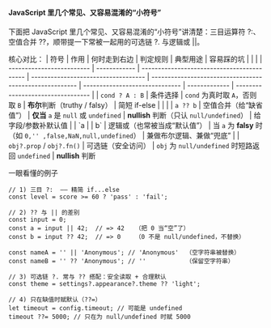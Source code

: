 #### JavaScript 里几个常见、又容易混淆的“小符号”

下面把 JavaScript 里几个常见、又容易混淆的“小符号”讲清楚：三目运算符 ?:、空值合并 ??，顺带提一下常被一起用的可选链 ?. 与逻辑或 ||。

核心对比：
| 符号                        | 作用           | 何时走到右边                                     | 判定规则                                | 典型用途                                                    | 容易踩的坑                          |               |                                   |
| ------------------------- | ------------ | ------------------------------------------ | ----------------------------------- | ------------------------------------------------------- | ------------------------------ | ------------- | --------------------------------- |
| `cond ? A : B`            | 条件选择         | `cond` 为真时取 `A`，否则取 `B`                    | **布尔**判断（truthy / falsy）            | 简短 if-else                                              |              |                                   |
| `a ?? b`                  | 空值合并（给“缺省值”） | **仅当** `a` 是 `null` 或 `undefined`          | **nullish** 判断（只认 `null/undefined`） | 给字段/参数补默认值                                              |
| \`a                       |              | b\`                                        | 逻辑或（也常被当成“默认值”）                     | 当 `a` 为 **falsy** 时（如 `0,'' ,false,NaN,null,undefined`） | 兼做布尔逻辑、兼做“兜底” |
| `obj?.prop` / `obj?.fn()` | 可选链（安全访问）    | `obj` 为 `null/undefined` 时短路返回 `undefined` | **nullish** 判断

一眼看懂的例子
```
// 1) 三目 ?:  —— 精简 if...else
const level = score >= 60 ? 'pass' : 'fail';

// 2) ?? 与 || 的差别
const input = 0;
const a = input || 42;  // => 42   （把 0 当“空”了）
const b = input ?? 42;  // => 0    （0 不是 null/undefined，不替换）

const nameA = '' || 'Anonymous'; // 'Anonymous'  （空字符串被替换）
const nameB = '' ?? 'Anonymous'; // ''           （保留空字符串）

// 3) 可选链 ?. 常与 ?? 搭配：安全读取 + 合理默认
const theme = settings?.appearance?.theme ?? 'light';

// 4) 只在缺值时赋默认（??=）
let timeout = config.timeout; // 可能是 undefined
timeout ??= 5000; // 只在为 null/undefined 时赋 5000
```

